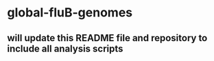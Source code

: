 # global-fluB-genomes
## will update this README file and repository to include all analysis scripts
